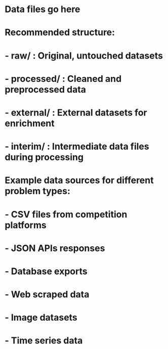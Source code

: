 # Data files go here
# Recommended structure:
# - raw/          : Original, untouched datasets
# - processed/    : Cleaned and preprocessed data
# - external/     : External datasets for enrichment
# - interim/      : Intermediate data files during processing

# Example data sources for different problem types:
# - CSV files from competition platforms
# - JSON APIs responses
# - Database exports
# - Web scraped data
# - Image datasets
# - Time series data
